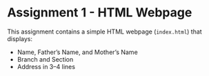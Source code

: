 # Assignment 1 - HTML Webpage

This assignment contains a simple HTML webpage (`index.html`) that displays:
- Name, Father’s Name, and Mother’s Name  
- Branch and Section  
- Address in 3–4 lines